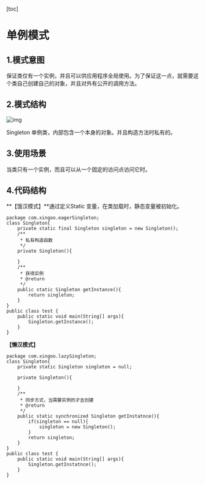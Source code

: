 [toc]



# 单例模式

## 1.模式意图

保证类仅有一个实例，并且可以供应用程序全局使用。为了保证这一点，就需要这个类自己创建自己的对象，并且对外有公开的调用方法。

## 2.模式结构

![img](https://homan-blog.oss-cn-beijing.aliyuncs.com/study-demo/project-design/20210420213241.jpeg)

Singleton 单例类，内部包含一个本身的对象。并且构造方法时私有的。

## 3.使用场景

当类只有一个实例，而且可以从一个固定的访问点访问它时。

## 4.代码结构

**【饿汉模式】**通过定义Static 变量，在类加载时，静态变量被初始化。

```
package com.xingoo.eagerSingleton;
class Singleton{
    private static final Singleton singleton = new Singleton();
    /**
     * 私有构造函数
     */
    private Singleton(){

    }
    /**
     * 获得实例
     * @return
     */
    public static Singleton getInstance(){
        return singleton;
    }
}
public class test {
    public static void main(String[] args){
        Singleton.getInstance();
    }
}
```

**【懒汉模式】**

```
package com.xingoo.lazySingleton;
class Singleton{
    private static Singleton singleton = null;

    private Singleton(){

    }
    /**
     * 同步方式，当需要实例的才去创建
     * @return
     */
    public static synchronized Singleton getInstatnce(){
        if(singleton == null){
            singleton = new Singleton();
        }
        return singleton;
    }
}
public class test {
    public static void main(String[] args){
        Singleton.getInstatnce();
    }
}
```

